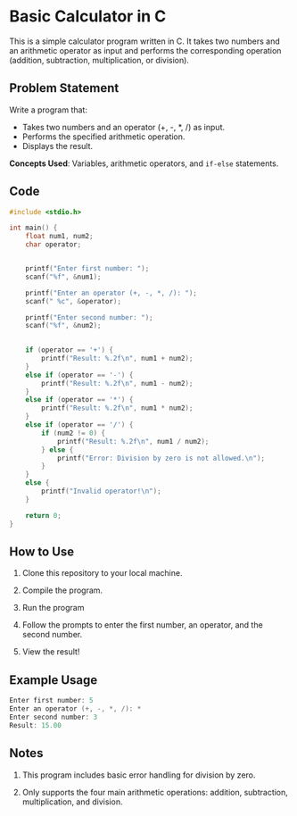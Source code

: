 # Basic Calculator in C

This is a simple calculator program written in C. It takes two numbers and an arithmetic operator as input and performs the corresponding operation (addition, subtraction, multiplication, or division).

## Problem Statement

Write a program that:
- Takes two numbers and an operator (+, -, *, /) as input.
- Performs the specified arithmetic operation.
- Displays the result.

**Concepts Used**: Variables, arithmetic operators, and `if-else` statements.

## Code

```c
#include <stdio.h>

int main() {
    float num1, num2;
    char operator;


    printf("Enter first number: ");
    scanf("%f", &num1);

    printf("Enter an operator (+, -, *, /): ");
    scanf(" %c", &operator);

    printf("Enter second number: ");
    scanf("%f", &num2);

    
    if (operator == '+') {
        printf("Result: %.2f\n", num1 + num2);
    }
    else if (operator == '-') {
        printf("Result: %.2f\n", num1 - num2);
    }
    else if (operator == '*') {
        printf("Result: %.2f\n", num1 * num2);
    }
    else if (operator == '/') {
        if (num2 != 0) {
            printf("Result: %.2f\n", num1 / num2);
        } else {
            printf("Error: Division by zero is not allowed.\n");
        }
    }
    else {
        printf("Invalid operator!\n");
    }

    return 0;
}
```
## How to Use

1. Clone this repository to your local machine.

2. Compile the program.

3. Run the program

4. Follow the prompts to enter the first number, an operator, and the second number.

5.  View the result!

   ## Example Usage
   ```c
 Enter first number: 5
Enter an operator (+, -, *, /): *
Enter second number: 3
Result: 15.00
   ```
## Notes

1. This program includes basic error handling for division by zero.

2. Only supports the four main arithmetic operations: addition, subtraction, multiplication, and division.
